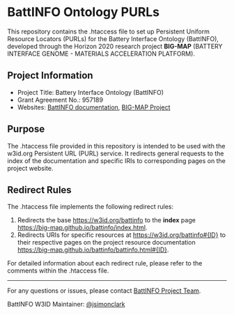 # BattINFO Ontology PURLs

This repository contains the .htaccess file to set up Persistent Uniform Resource Locators (PURLs) for the Battery Interface Ontology (BattINFO), developed through the Horizon 2020 research project **BIG-MAP** (BATTERY INTERFACE GENOME - MATERIALS ACCELERATION PLATFORM).

## Project Information

- Project Title: Battery Interface Ontology (BattINFO)
- Grant Agreement No.: 957189
- Websites: [BattINFO documentation](https://big-map.github.io/battinfo/index.html), [BIG-MAP Project](https://www.big-map.eu/)

## Purpose

The .htaccess file provided in this repository is intended to be used with the w3id.org Persistent URL (PURL) service. It redirects general requests to the index of the documentation and specific IRIs to corresponding pages on the project website.

## Redirect Rules

The .htaccess file implements the following redirect rules:

1. Redirects the base <https://w3id.org/battinfo> to the **index** page <https://big-map.github.io/battinfo/index.html>.
2. Redirects URIs for specific resources at <https://w3id.org/battinfo#{ID}> to their respective pages on the project resource documentation <https://big-map.github.io/battinfo/battinfo.html#{ID}>.

For detailed information about each redirect rule, please refer to the comments within the .htaccess file.

---

For any questions or issues, please contact [BattINFO Project Team](mailto:simon.clark@sintef.no).

BattINFO W3ID Maintainer: [@jsimonclark](https://github.com/jsimonclark)
